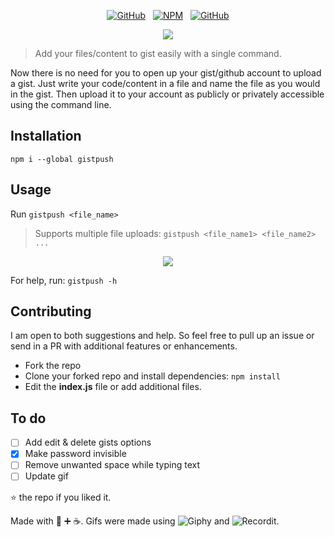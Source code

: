 <div align="center">

[![GitHub](https://img.shields.io/github/license/mashape/apistatus.svg)](https://github.com/sr6033/gistpush) &nbsp; [![NPM](https://nodei.co/npm/gistpush.png?downloads=true&downloadRank=true&stars=true)](https://nodei.co/npm/gistpush/) &nbsp; [![GitHub](https://img.shields.io/badge/node-%3E%3D0.11.2-blue.svg)]() 

</div>

<p align="center">
  <img src="gistpush.gif" />
</p>

> Add your files/content to gist easily with a single command.

Now there is no need for you to open up your gist/github account to upload a gist. Just write your code/content in a file and name the file as you would in the gist. Then upload it to your account as publicly or privately accessible using the command line.

## Installation

`npm i --global gistpush`

## Usage

Run `gistpush <file_name>`

> Supports multiple file uploads: `gistpush <file_name1> <file_name2> ...`

<p align="center">
  <img src="https://rawcdn.githack.com/sr6033/gistpush/master/demo.gif?raw=true" />
</p>

For help, run: `gistpush -h`

## Contributing

I am open to both suggestions and help. So feel free to pull up an issue or send in a PR with additional features or enhancements.

- Fork the repo
- Clone your forked repo and install dependencies: `npm install`
- Edit the **index.js** file or add additional files. 

## To do
- [ ] Add edit & delete gists options
- [x] Make password invisible
- [ ] Remove unwanted space while typing text
- [ ] Update gif

:star: the repo if you liked it.  

Made with :blue_heart: :heavy_plus_sign: :coffee:.
Gifs were made using ![Giphy](https://giphy.com/) and ![Recordit](http://recordit.co/).